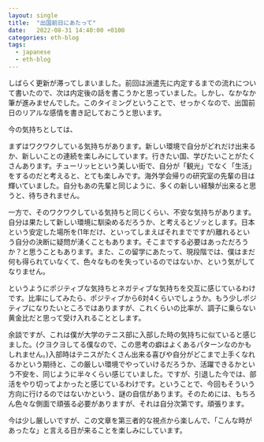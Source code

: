 ```yaml
---
layout: single
title:  "出国前日にあたって"
date:   2022-08-31 14:40:00 +0100
categories: eth-blog
tags:
  - japanese
  - eth-blog
---
```

しばらく更新が滞ってしまいました。前回は派遣先に内定するまでの流れについて書いたので、次は内定後の話を書こうかと思っていました。しかし、なかなか筆が進みませんでした。このタイミングということで、せっかくなので、出国前日のリアルな感情を書き記しておこうと思います。



今の気持ちとしては、



まずはワクワクしている気持ちがあります。新しい環境で自分がどれだけ出来るか、新しいことの連続を楽しみにしています。行きたい国、学びたいことがたくさんあります。チューリッヒという美しい街で、自分が「観光」でなく「生活」をするのだと考えると、とても楽しみです。海外学会帰りの研究室の先輩の目は輝いていました。自分もあの先輩と同じように、多くの新しい経験が出来ると思うと、待ちきれません。



一方で、そのワクワクしている気持ちと同じくらい、不安な気持ちがあります。自分は果たして新しい環境に馴染めるだろうか、と考えるとゾッとします。日本という安定した場所を(1年だけ、といってしまえばそれまでですが)離れるという自分の決断に疑問が湧くこともあります。そこまでする必要はあっただろうか？と思うこともあります。また、この留学にあたって、現段階では、僕はまだ何も得られていなくて、色々なものを失っているのではないか、という気がしてなりません。



というようにポジティブな気持ちとネガティブな気持ちを交互に感じているわけです。比率にしてみたら、ポジティブから6対4くらいでしょうか。もう少しポジティブになりたいところではありますが、これくらいの比率が、調子に乗らない黄金比だと思って受け入れることとします。



余談ですが、これは僕が大学のテニス部に入部した時の気持ちに似ていると感じました。(クヨクヨしてる僕なので、この思考の癖はよくあるパターンなのかもしれません。)入部時はテニスがたくさん出来る喜びや自分がどこまで上手くなれるかという期待と、この厳しい環境でやっていけるだろうか、活躍できるかという不安を、同じように半々くらい感じていました。ですが、引退した今では、部活をやり切ってよかったと感じているわけです。ということで、今回もそういう方向に行けるのではないかという、謎の自信があります。そのためには、もちろん色々な側面で頑張る必要がありますが、それは自分次第です。頑張ります。



今は少し厳しいですが、この文章を第三者的な視点から楽しんで、「こんな時があったな」と言える日が来ることを楽しみにしています。
